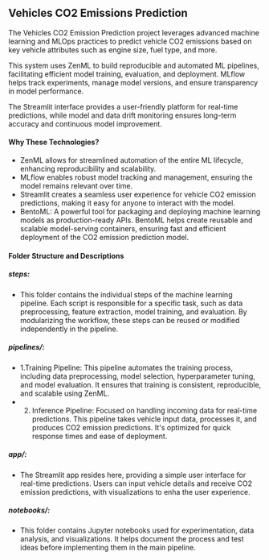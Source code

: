 ## Vehicles CO2 Emissions Prediction
The Vehicles CO2 Emission Prediction project leverages advanced machine learning and MLOps practices to predict vehicle CO2 emissions based on key vehicle attributes such as engine size, fuel type, and more.

This system uses ZenML to build reproducible and automated ML pipelines, facilitating efficient model training, evaluation, and deployment. MLflow helps track experiments, manage model versions, and ensure transparency in model performance.

The Streamlit interface provides a user-friendly platform for real-time predictions, while model and data drift monitoring ensures long-term accuracy and continuous model improvement.

#### Why These Technologies?
- ZenML allows for streamlined automation of the entire ML lifecycle, enhancing reproducibility and scalability.
- MLflow enables robust model tracking and management, ensuring the model remains relevant over time.
- Streamlit creates a seamless user experience for vehicle CO2 emission predictions, making it easy for anyone to interact with the model.
- BentoML: A powerful tool for packaging and deploying machine learning models as production-ready APIs. BentoML helps create reusable and scalable model-serving containers, ensuring fast and efficient deployment of the CO2 emission prediction model.

#### Folder Structure and Descriptions
  ##### steps:
  - This folder contains the individual steps of the machine learning pipeline. Each script is responsible for a specific task, such as data preprocessing, feature extraction, model training, and
          evaluation. By modularizing the workflow, these steps can be reused or modified independently in the pipeline.
  ##### pipelines/:
  - 1.Training Pipeline: This pipeline automates the training process, including data preprocessing, model selection, hyperparameter tuning, and model evaluation. It ensures that training is consistent,                   reproducible, and scalable using ZenML.
  - 2. Inference Pipeline: Focused on handling incoming data for real-time predictions. This pipeline takes vehicle input data, processes it, and produces CO2 emission predictions. It's optimized for quick 
        response times and ease of deployment.
  ##### app/:
  - The Streamlit app resides here, providing a simple user interface for real-time predictions. Users can input vehicle details and receive CO2 emission predictions, with visualizations to enha
    the user experience.
  ##### notebooks/:
  - This folder contains Jupyter notebooks used for experimentation, data analysis, and visualizations. It helps document the process and test ideas before implementing them in the main pipeline.
